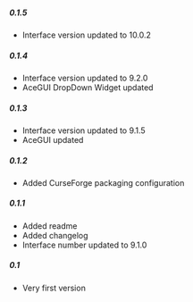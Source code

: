 ##### 0.1.5
* Interface version updated to 10.0.2

##### 0.1.4
* Interface version updated to 9.2.0
* AceGUI DropDown Widget updated

##### 0.1.3
* Interface version updated to 9.1.5
* AceGUI updated

##### 0.1.2
* Added CurseForge packaging configuration

##### 0.1.1
* Added readme
* Added changelog
* Interface number updated to 9.1.0

##### 0.1
* Very first version
